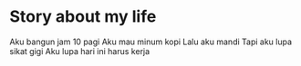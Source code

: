# Story about my life

Aku bangun jam 10 pagi
Aku mau minum kopi
Lalu aku mandi
Tapi aku lupa sikat gigi
Aku lupa hari ini harus kerja